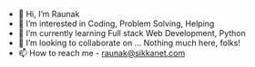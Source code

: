 - 👋 Hi, I’m Raunak
- 👀 I’m interested in Coding, Problem Solving, Helping
- 🌱 I’m currently learning Full stack Web Development, Python 
- 💞️ I’m looking to collaborate on ... Nothing much here, folks!
- 📫 How to reach me - raunak@sikkanet.com

<!---
raunak-sikka-9/raunak-sikka-9 is a ✨ special ✨ repository because its `README.md` (this file) appears on your GitHub profile.
You can click the Preview link to take a look at your changes.
--->
